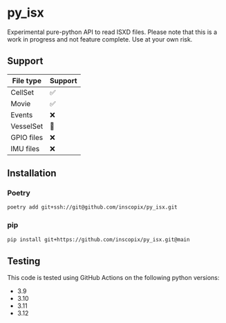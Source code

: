 # py_isx

Experimental pure-python API to read ISXD files. Please note 
that this is a work in progress and not feature complete. 
Use at your own risk. 



## Support

|  File type | Support |
|  --------- | ------- |
| CellSet   | ✅ |
| Movie   | ✅ |
| Events   | ❌ |
| VesselSet   | 🚧 |
| GPIO files   | ❌ |
| IMU files   | ❌ |

## Installation

### Poetry

```bash
poetry add git+ssh://git@github.com/inscopix/py_isx.git
```

### pip


```bash
pip install git+https://github.com/inscopix/py_isx.git@main
```

## Testing

This code is tested using GitHub Actions on the following python
versions:

- 3.9
- 3.10
- 3.11
- 3.12
